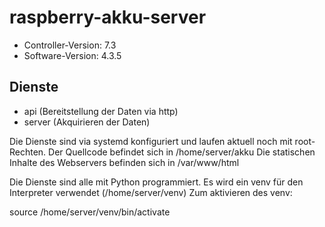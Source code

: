 # raspberry-akku-server
- Controller-Version: 7.3
- Software-Version: 4.3.5

## Dienste
- api (Bereitstellung der Daten via http)
- server (Akquirieren der Daten)

Die Dienste sind via systemd konfiguriert und laufen aktuell noch mit root-Rechten.
Der Quellcode befindet sich in /home/server/akku
Die statischen Inhalte des Webservers befinden sich in /var/www/html

Die Dienste sind alle mit Python programmiert.
Es wird ein venv für den Interpreter verwendet (/home/server/venv)
Zum aktivieren des venv:

source /home/server/venv/bin/activate

